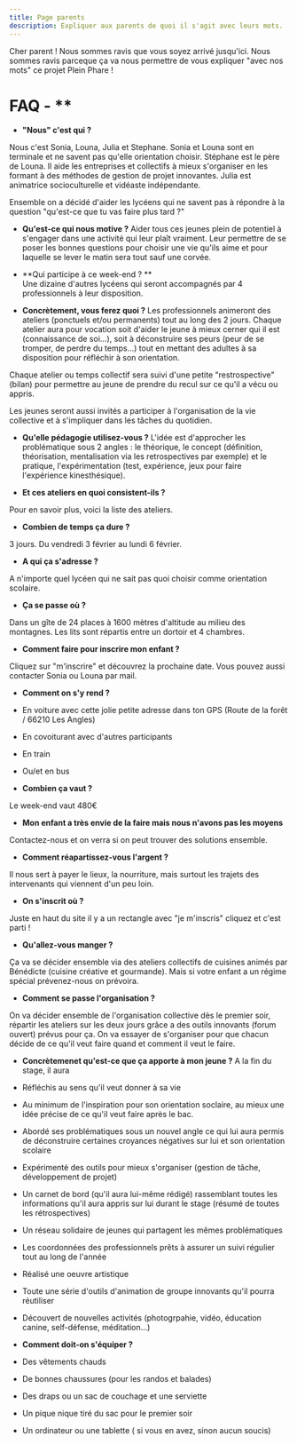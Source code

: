 ```yaml
---
title: Page parents
description: Expliquer aux parents de quoi il s'agit avec leurs mots.
---
```


Cher parent ! Nous sommes ravis que vous soyez arrivé jusqu'ici. Nous sommes ravis parceque ça va nous permettre de vous expliquer "avec nos mots" ce projet Plein Phare !


# FAQ - **

- **"Nous" c'est qui ?**

Nous c'est Sonia, Louna, Julia et Stephane. Sonia et Louna sont en terminale et ne savent pas qu'elle orientation choisir. Stéphane est le père de Louna. Il aide les entreprises et collectifs à mieux s'organiser en les formant à des méthodes de gestion de projet innovantes. Julia est animatrice socioculturelle et vidéaste indépendante.

Ensemble on a décidé d'aider les lycéens qui ne savent pas à répondre à la question "qu'est-ce que tu vas faire plus tard ?"

- **Qu'est-ce qui nous motive ?**
Aider tous ces jeunes plein de potentiel à s'engager dans une activité qui leur plaît vraiment. Leur permettre de se poser les bonnes questions pour choisir une vie qu'ils aime et pour laquelle se lever le matin sera tout sauf une corvée.

- **Qui participe à ce week-end ? **  
Une dizaine d'autres lycéens qui seront accompagnés par 4 professionnels à leur disposition.

- **Concrètement, vous ferez quoi ?**
Les professionnels animeront des ateliers (ponctuels et/ou permanents) tout au long des 2 jours. Chaque atelier aura pour vocation soit d'aider le jeune à mieux cerner qui il est (connaissance de soi...), soit à déconstruire ses peurs (peur de se tromper, de perdre du temps...) tout en mettant des adultes à sa disposition pour réfléchir à son orientation.

Chaque atelier ou temps collectif sera suivi d'une petite "restrospective" (bilan) pour permettre au jeune de prendre du recul sur ce qu'il a vécu ou appris.

Les jeunes seront aussi invités a participer à l'organisation de la vie collective et à s'impliquer dans les tâches du quotidien.

- **Qu'elle pédagogie utilisez-vous ?**
L'idée est d'approcher les problématique sous 2 angles : le théorique, le concept (définition, théorisation, mentalisation via les retrospectives par exemple) et le pratique, l'expérimentation (test, expérience, jeux pour faire l'expérience kinesthésique).

- **Et ces ateliers en quoi consistent-ils ?**

Pour en savoir plus, voici la liste des ateliers.

- **Combien de temps ça dure ?**

3 jours. Du vendredi 3 février au lundi 6 février.

- **A qui ça s'adresse ?**

A n'importe quel lycéen qui ne sait pas quoi choisir comme orientation scolaire.

- **Ça se passe où ?**

Dans un gîte de 24 places à 1600 mètres d'altitude au milieu des montagnes.
Les lits sont répartis entre un dortoir et 4 chambres.

- **Comment faire pour inscrire mon enfant ?**

Cliquez sur "m'inscrire" et découvrez la prochaine date. Vous pouvez aussi contacter Sonia ou Louna par mail.

- **Comment on s'y rend ?**

- En voiture avec cette jolie petite adresse dans ton GPS (Route de la forêt / 66210 Les Angles)
- En covoiturant avec d'autres participants
- En train
- Ou/et en bus

- **Combien ça vaut ?**

Le week-end vaut 480€

- **Mon enfant a très envie de la faire mais nous n'avons pas les moyens**

Contactez-nous et on verra si on peut trouver des solutions ensemble.

- **Comment réapartissez-vous l'argent ?**

Il nous sert à payer le lieux, la nourriture, mais surtout les trajets des intervenants qui viennent d'un peu loin.

- **On s'inscrit où ?**

Juste en haut du site il y a un rectangle avec "je m'inscris" cliquez et c'est parti !

- **Qu'allez-vous manger ?**

Ça va se décider ensemble via des ateliers collectifs de cuisines animés par Bénédicte (cuisine créative et gourmande). Mais si votre enfant a un régime spécial prévenez-nous on prévoira.

- **Comment se passe l'organisation ?**

On va décider ensemble de l'organisation collective dès le premier soir, répartir les ateliers sur les deux jours grâce a des outils innovants (forum ouvert) prévus pour ça. On va essayer de s'organiser pour que chacun décide de ce qu'il veut faire quand et comment il veut le faire.

- **Concrètemenet qu'est-ce que ça apporte à mon jeune ?**
A la fin du stage, il aura
- Réfléchis au sens qu'il veut donner à sa vie
- Au minimum de l'inspiration pour son orientation soclaire, au mieux une idée précise de ce qu'il veut faire après le bac.
- Abordé ses problématiques sous un nouvel angle ce qui lui aura permis de déconstruire certaines croyances négatives sur lui et son orientation scolaire
- Expérimenté des outils pour mieux s'organiser (gestion de tâche, développement de projet)
- Un carnet de bord (qu'il aura lui-même rédigé) rassemblant toutes les informations qu'il aura appris sur lui durant le stage (résumé de toutes les rétrospectives)
- Un réseau solidaire de jeunes qui partagent les mêmes problématiques
- Les coordonnées des professionnels prêts à assurer un suivi régulier tout au long de l'année
- Réalisé une oeuvre artistique
- Toute une série d'outils d'animation de groupe innovants qu'il pourra réutiliser
- Découvert de nouvelles activités (photogrpahie, vidéo, éducation canine, self-défense, méditation...)

- **Comment doit-on s'équiper ?**

- Des vêtements chauds
- De bonnes chaussures (pour les randos et balades)
- Des draps ou un sac de couchage et une serviette
- Un pique nique tiré du sac pour le premier soir
- Un ordinateur ou une tablette ( si vous en avez, sinon aucun soucis)
